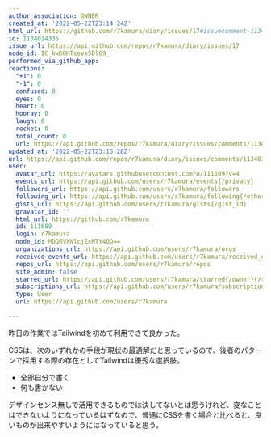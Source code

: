 ```yaml
---
author_association: OWNER
created_at: '2022-05-22T23:14:24Z'
html_url: https://github.com/r7kamura/diary/issues/17#issuecomment-1134014335
id: 1134014335
issue_url: https://api.github.com/repos/r7kamura/diary/issues/17
node_id: IC_kwDOHTcevs5Dl69_
performed_via_github_app: 
reactions:
  "+1": 0
  "-1": 0
  confused: 0
  eyes: 0
  heart: 0
  hooray: 0
  laugh: 0
  rocket: 0
  total_count: 0
  url: https://api.github.com/repos/r7kamura/diary/issues/comments/1134014335/reactions
updated_at: '2022-05-22T23:15:28Z'
url: https://api.github.com/repos/r7kamura/diary/issues/comments/1134014335
user:
  avatar_url: https://avatars.githubusercontent.com/u/111689?v=4
  events_url: https://api.github.com/users/r7kamura/events{/privacy}
  followers_url: https://api.github.com/users/r7kamura/followers
  following_url: https://api.github.com/users/r7kamura/following{/other_user}
  gists_url: https://api.github.com/users/r7kamura/gists{/gist_id}
  gravatar_id: ''
  html_url: https://github.com/r7kamura
  id: 111689
  login: r7kamura
  node_id: MDQ6VXNlcjExMTY4OQ==
  organizations_url: https://api.github.com/users/r7kamura/orgs
  received_events_url: https://api.github.com/users/r7kamura/received_events
  repos_url: https://api.github.com/users/r7kamura/repos
  site_admin: false
  starred_url: https://api.github.com/users/r7kamura/starred{/owner}{/repo}
  subscriptions_url: https://api.github.com/users/r7kamura/subscriptions
  type: User
  url: https://api.github.com/users/r7kamura

---
```

昨日の作業ではTailwindを初めて利用できて良かった。

CSSは、次のいずれかの手段が現状の最適解だと思っているので、後者のパターンで採用する際の存在としてTailwindは優秀な選択肢。

- 全部自分で書く
- 何も書かない

デザインセンス無しで活用できるものでは決してないとは思うけれど、変なことはできないようになっているはずなので、普通にCSSを書く場合と比べると、良いものが出来やすいようにはなっていると思う。